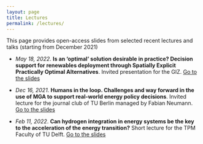 ```yaml
---
layout: page
title: Lectures
permalink: /lectures/
---
```


This page provides open-access slides from selected recent lectures and talks (starting from December 2021)

- *May 18, 2022*. **Is an ‘optimal’ solution desirable in practice? Decision support for renewables deployment through Spatially Explicit Practically Optimal Alternatives**. Invited presentation for the GIZ. [Go to the slides](/assets/lectures/SPORES_alternatives_to_the_optimum.pdf)

- *Dec 16, 2021*. **Humans in the loop. Challenges and way forward in the use of MGA to support real-world energy policy decisions**. Invited lecture for the journal club of TU Berlin managed by Fabian Neumann. [Go to the slides](/assets/lectures/humans_in_the_loop_SEEDS_journal_club_TUB.pdf)

- *Feb 11, 2022*. **Can hydrogen integration in energy systems be the key to the acceleration of the energy transition?** Short lecture for the TPM Faculty of TU Delft. [Go to the slides](/assets/lectures/brief_lecture_on_hydrogen_v4_pdfready.pdf)
